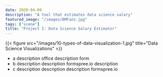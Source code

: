 ```yaml
---
date: 2020-04-09
description: "A tool that estimates data science salary"
featured_image: "/images/BMFanz.jpg"
tags: ["scene"]
title: "Project I: Data Science Salary Estimator"
---
```


{{< figure src="/images/10-types-of-data-visualization-1.jpg" title="Data Science Visualizations" >}}

* a  description office  description form
* b  description description formspree.io    description
* c  description description description formspree.io

